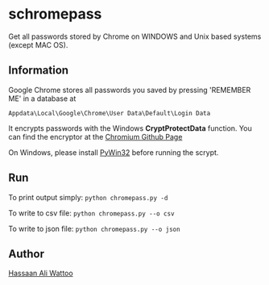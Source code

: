 # schromepass

Get all passwords stored by Chrome on WINDOWS and Unix based systems (except MAC OS).

## Information

Google Chrome stores all passwords you saved by pressing 'REMEMBER ME' in a database at

`Appdata\Local\Google\Chrome\User Data\Default\Login Data`

It encrypts passwords with the Windows <b>CryptProtectData</b> function.
You can find the encryptor at the [Chromium Github Page](https://github.com/chromium/chromium/blob/trunk/chrome/browser/password_manager/encryptor_win.cc)

On Windows, please install [PyWin32](https://sourceforge.net/projects/pywin32/) before running the scrypt.

## Run

To print output simply: `python chromepass.py -d`

To write to csv file: `python chromepass.py --o csv`

To write to json file: `python chromepass.py --o json`

## Author

[Hassaan Ali Wattoo](https://twitter.com/hassaanaliw)
